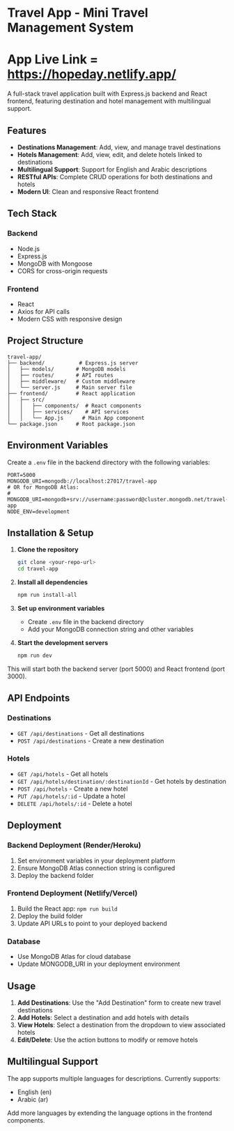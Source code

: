 # Travel App - Mini Travel Management System

# App Live Link = https://hopeday.netlify.app/

A full-stack travel application built with Express.js backend and React frontend, featuring destination and hotel management with multilingual support.

## Features

- **Destinations Management**: Add, view, and manage travel destinations
- **Hotels Management**: Add, view, edit, and delete hotels linked to destinations
- **Multilingual Support**: Support for English and Arabic descriptions
- **RESTful APIs**: Complete CRUD operations for both destinations and hotels
- **Modern UI**: Clean and responsive React frontend

## Tech Stack

### Backend
- Node.js
- Express.js
- MongoDB with Mongoose
- CORS for cross-origin requests

### Frontend
- React
- Axios for API calls
- Modern CSS with responsive design

## Project Structure

```
travel-app/
├── backend/           # Express.js server
│   ├── models/       # MongoDB models
│   ├── routes/       # API routes
│   ├── middleware/   # Custom middleware
│   └── server.js     # Main server file
├── frontend/         # React application
│   ├── src/
│   │   ├── components/  # React components
│   │   ├── services/    # API services
│   │   └── App.js      # Main App component
└── package.json      # Root package.json
```

## Environment Variables

Create a `.env` file in the backend directory with the following variables:

```env
PORT=5000
MONGODB_URI=mongodb://localhost:27017/travel-app
# OR for MongoDB Atlas:
# MONGODB_URI=mongodb+srv://username:password@cluster.mongodb.net/travel-app
NODE_ENV=development
```

## Installation & Setup

1. **Clone the repository**
   ```bash
   git clone <your-repo-url>
   cd travel-app
   ```

2. **Install all dependencies**
   ```bash
   npm run install-all
   ```

3. **Set up environment variables**
   - Create `.env` file in the backend directory
   - Add your MongoDB connection string and other variables

4. **Start the development servers**
   ```bash
   npm run dev
   ```

This will start both the backend server (port 5000) and React frontend (port 3000).

## API Endpoints

### Destinations
- `GET /api/destinations` - Get all destinations
- `POST /api/destinations` - Create a new destination

### Hotels
- `GET /api/hotels` - Get all hotels
- `GET /api/hotels/destination/:destinationId` - Get hotels by destination
- `POST /api/hotels` - Create a new hotel
- `PUT /api/hotels/:id` - Update a hotel
- `DELETE /api/hotels/:id` - Delete a hotel

## Deployment

### Backend Deployment (Render/Heroku)
1. Set environment variables in your deployment platform
2. Ensure MongoDB Atlas connection string is configured
3. Deploy the backend folder

### Frontend Deployment (Netlify/Vercel)
1. Build the React app: `npm run build`
2. Deploy the build folder
3. Update API URLs to point to your deployed backend

### Database
- Use MongoDB Atlas for cloud database
- Update MONGODB_URI in your deployment environment

## Usage

1. **Add Destinations**: Use the "Add Destination" form to create new travel destinations
2. **Add Hotels**: Select a destination and add hotels with details
3. **View Hotels**: Select a destination from the dropdown to view associated hotels
4. **Edit/Delete**: Use the action buttons to modify or remove hotels

## Multilingual Support

The app supports multiple languages for descriptions. Currently supports:
- English (en)
- Arabic (ar)

Add more languages by extending the language options in the frontend components.

